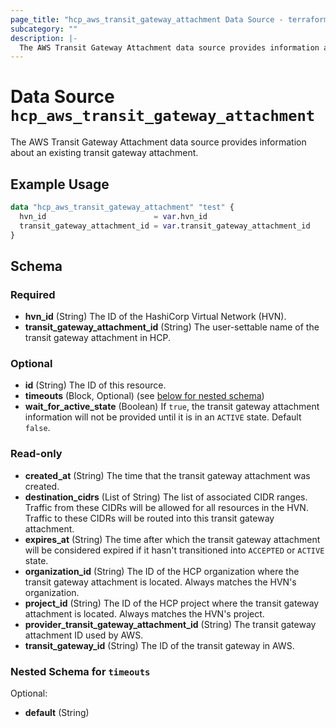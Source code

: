 ```yaml
---
page_title: "hcp_aws_transit_gateway_attachment Data Source - terraform-provider-hcp"
subcategory: ""
description: |-
  The AWS Transit Gateway Attachment data source provides information about an existing transit gateway attachment.
---
```


# Data Source `hcp_aws_transit_gateway_attachment`

The AWS Transit Gateway Attachment data source provides information about an existing transit gateway attachment.

## Example Usage

```terraform
data "hcp_aws_transit_gateway_attachment" "test" {
  hvn_id                        = var.hvn_id
  transit_gateway_attachment_id = var.transit_gateway_attachment_id
}
```

## Schema

### Required

- **hvn_id** (String) The ID of the HashiCorp Virtual Network (HVN).
- **transit_gateway_attachment_id** (String) The user-settable name of the transit gateway attachment in HCP.

### Optional

- **id** (String) The ID of this resource.
- **timeouts** (Block, Optional) (see [below for nested schema](#nestedblock--timeouts))
- **wait_for_active_state** (Boolean) If `true`, the transit gateway attachment information will not be provided until it is in an `ACTIVE` state. Default `false`.

### Read-only

- **created_at** (String) The time that the transit gateway attachment was created.
- **destination_cidrs** (List of String) The list of associated CIDR ranges. Traffic from these CIDRs will be allowed for all resources in the HVN. Traffic to these CIDRs will be routed into this transit gateway attachment.
- **expires_at** (String) The time after which the transit gateway attachment will be considered expired if it hasn't transitioned into `ACCEPTED` or `ACTIVE` state.
- **organization_id** (String) The ID of the HCP organization where the transit gateway attachment is located. Always matches the HVN's organization.
- **project_id** (String) The ID of the HCP project where the transit gateway attachment is located. Always matches the HVN's project.
- **provider_transit_gateway_attachment_id** (String) The transit gateway attachment ID used by AWS.
- **transit_gateway_id** (String) The ID of the transit gateway in AWS.

<a id="nestedblock--timeouts"></a>
### Nested Schema for `timeouts`

Optional:

- **default** (String)


